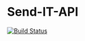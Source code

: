 # Send-IT-API

[![Build Status](https://travis-ci.org/JumaKahiga/Send-IT-API.svg?branch=bg-fix-travis-file-161848787)](https://travis-ci.org/JumaKahiga/Send-IT-API)
